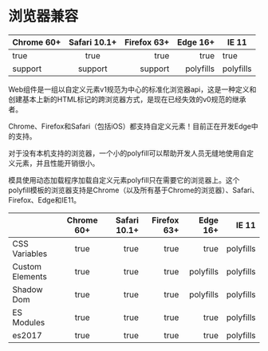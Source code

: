 # 浏览器兼容

Chrome 60+|Safari 10.1+|Firefox 63+|Edge 16+|IE 11
---|:--:|---:|---:|---
true|true|true|true|true
support|support|support|polyfills|polyfills

Web组件是一组以自定义元素v1规范为中心的标准化浏览器api，这是一种定义和创建基本上新的HTML标记的跨浏览器方式，是现在已经失效的v0规范的继承者。

Chrome、Firefox和Safari（包括iOS）都支持自定义元素！目前正在开发Edge中的支持。

对于没有本机支持的浏览器，一个小的polyfill可以帮助开发人员无缝地使用自定义元素，并且性能开销很小。

模具使用动态加载程序加载自定义元素polyfill只在需要它的浏览器上。这个polyfill模板的浏览器支持是Chrome（以及所有基于Chrome的浏览器）、Safari、Firefox、Edge和IE11。

||Chrome 60+|Safari 10.1+|Firefox 63+|Edge 16+|IE 11
|---|:--:|---:|---:|---:|---:|
CSS Variables|true|true|true|true|polyfills 
Custom Elements|true|true|true|polyfills |polyfills 
Shadow Dom|true|true|true|polyfills|polyfills
ES Modules|true|true|true|true|polyfills 
es2017|true|true|true|true|polyfills 